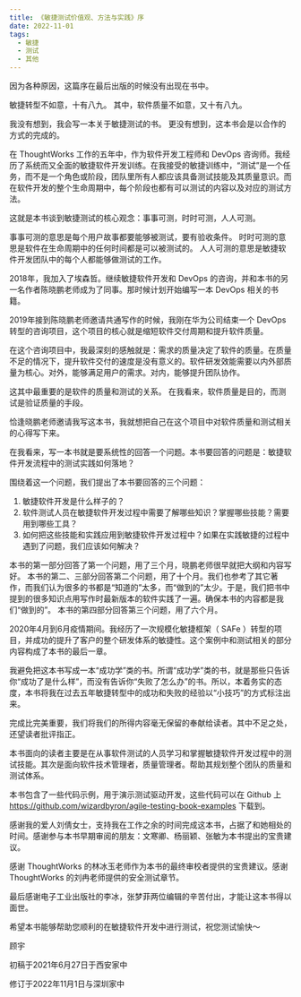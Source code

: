 ```yaml
---
title: 《敏捷测试价值观、方法与实践》序
date: 2022-11-01
tags:
  - 敏捷
  - 测试
  - 其他
---
```


因为各种原因，这篇序在最后出版的时候没有出现在书中。

敏捷转型不如意，十有八九。
其中，软件质量不如意，又十有八九。

我没有想到，我会写一本关于敏捷测试的书。
更没有想到，这本书会是以合作的方式的完成的。

在 ThoughtWorks 工作的五年中，作为软件开发工程师和 DevOps 咨询师。我经历了系统而又全面的敏捷软件开发训练。在我接受的敏捷训练中，“测试”是一个任务，而不是一个角色或阶段，团队里所有人都应该具备测试技能及其质量意识。而在软件开发的整个生命周期中，每个阶段也都有可以测试的内容以及对应的测试方法。

这就是本书谈到敏捷测试的核心观念：事事可测，时时可测，人人可测。

事事可测的意思是每个用户故事都要能够被测试，要有验收条件。
时时可测的意思是软件在生命周期中的任何时间都是可以被测试的。
人人可测的意思是敏捷软件开发团队中的每个人都能够做测试的工作。

2018年，我加入了埃森哲。继续敏捷软件开发和 DevOps 的咨询，并和本书的另一名作者陈晓鹏老师成为了同事。那时候计划开始编写一本 DevOps 相关的书籍。

2019年接到陈晓鹏老师邀请共通写作的时候，我刚在华为公司结束一个 DevOps 转型的咨询项目，这个项目的核心就是缩短软件交付周期和提升软件质量。

在这个咨询项目中，我最深刻的感触就是：需求的质量决定了软件的质量。在质量不足的情况下，提升软件交付的速度是没有意义的。软件研发效能需要以内外部质量为核心。对外，能够满足用户的需求。对内，能够提升团队协作。

这其中最重要的是软件的质量和测试的关系。
在我看来，软件质量是目的，而测试是验证质量的手段。

恰逢晓鹏老师邀请我写这本书，我就想把自己在这个项目中对软件质量和测试相关的心得写下来。

在我看来，写一本书就是要系统性的回答一个问题。本书要回答的问题是：敏捷软件开发流程中的测试实践如何落地？

围绕着这一个问题，我们提出了本书要回答的三个问题：

1. 敏捷软件开发是什么样子的？
2. 软件测试人员在敏捷软件开发过程中需要了解哪些知识？掌握哪些技能？需要用到哪些工具？
3. 如何把这些技能和实践应用到敏捷软件开发过程中？如果在实践敏捷的过程中遇到了问题，我们应该如何解决？

本书的第一部分回答了第一个问题，用了三个月，晓鹏老师很早就把大纲和内容写好。
本书的第二、三部分回答第二个问题，用了十个月。我们也参考了其它著作，而我们认为很多的书都是“知道的”太多，而“做到的”太少。于是，我们把书中提到的很多知识点用写作时最新版本的软件实践了一遍。确保本书的内容都是我们“做到的”。
本书的第四部分回答第三个问题，用了六个月。

2020年4月到6月疫情期间。我经历了一次规模化敏捷框架（ SAFe ）转型的项目，并成功的提升了客户的整个研发体系的敏捷性。这个案例中和测试相关的部分内容构成了本书的最后一章。

我避免把这本书写成一本“成功学”类的书。所谓“成功学”类的书，就是那些只告诉你“成功了是什么样”，而没有告诉你“失败了怎么办”的书。所以，本着务实的态度，本书将我在过去五年敏捷转型中的成功和失败的经验以“小技巧”的方式标注出来。

完成比完美重要，我们将我们的所得内容毫无保留的奉献给读者。其中不足之处，还望读者批评指正。

本书面向的读者主要是在从事软件测试的人员学习和掌握敏捷软件开发过程中的测试技能。其次是面向软件技术管理者，质量管理者。帮助其规划整个团队的质量和测试体系。

本书包含了一些代码示例，用于演示测试驱动开发，这些代码可以在 Github 上<https://github.com/wizardbyron/agile-testing-book-examples> 下载到。

感谢我的爱人刘倩女士，支持我在工作之余的时间完成这本书，占据了和她相处的时间。感谢参与本书早期审阅的朋友：文寒卿、杨丽颖、张敏为本书提出的宝贵建议。

感谢 ThoughtWorks 的林冰玉老师作为本书的最终审校者提供的宝贵建议。感谢 ThoughtWorks 的刘冉老师提供的安全测试章节。

最后感谢电子工业出版社的李冰，张梦菲两位编辑的辛苦付出，才能让这本书得以面世。

希望本书能够帮助您顺利的在敏捷软件开发中进行测试，祝您测试愉快～

顾宇

初稿于2021年6月27日于西安家中

修订于2022年11月1日与深圳家中
